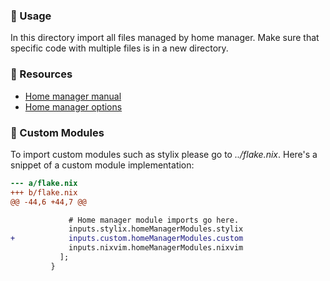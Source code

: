 
### 🚸 Usage

In this directory import all files managed by home manager.
Make sure that specific code with multiple files is in a new directory.

### 📒 Resources

- [Home manager manual](https://nix-community.github.io/home-manager/index.xhtml)
- [Home manager options](https://nix-community.github.io/home-manager/options.xhtml)

### 🧼 Custom Modules

To import custom modules such as stylix please go to _../flake.nix_.
Here's a snippet of a custom module implementation:

```patch
--- a/flake.nix
+++ b/flake.nix
@@ -44,6 +44,7 @@

             # Home manager module imports go here.
             inputs.stylix.homeManagerModules.stylix
+            inputs.custom.homeManagerModules.custom
             inputs.nixvim.homeManagerModules.nixvim
           ];
         }
```

